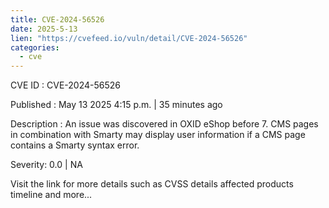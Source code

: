 ```yaml
---
title: CVE-2024-56526
date: 2025-5-13
lien: "https://cvefeed.io/vuln/detail/CVE-2024-56526"
categories:
  - cve
---
```


CVE ID : CVE-2024-56526

Published :  May 13
2025
4:15 p.m. | 35 minutes ago

Description : An issue was discovered in OXID eShop before 7. CMS pages in combination with Smarty may display user information if a CMS page contains a Smarty syntax error.

Severity: 0.0 | NA

Visit the link for more details
such as CVSS details
affected products
timeline
and more...
